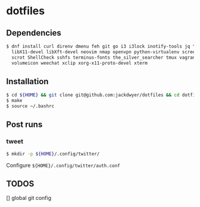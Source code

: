 # dotfiles

## Dependencies
```bash
$ dnf install curl direnv dmenu feh git go i3 i3lock inotify-tools jq \
  libX11-devel libXft-devel neovim nmap openvpn python-virtualenv screen \
  scrot ShellCheck sshfs terminus-fonts the_silver_searcher tmux vagrant vlc \
  volumeicon weechat xclip xorg-x11-proto-devel xterm
```

## Installation
```bash
$ cd ${HOME} && git clone git@github.com:jackdwyer/dotfiles && cd dotfiles
$ make
$ source ~/.bashrc
```

## Post runs
### tweet
```bash
$ mkdir -p ${HOME}/.config/twitter/
```
Configure `${HOME}/.config/twitter/auth.conf`


## TODOS
[] global git config
